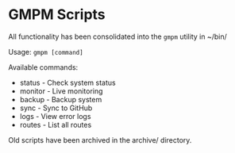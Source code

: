 # GMPM Scripts

All functionality has been consolidated into the `gmpm` utility in ~/bin/

Usage: `gmpm [command]`

Available commands:
- status  - Check system status
- monitor - Live monitoring
- backup  - Backup system
- sync    - Sync to GitHub
- logs    - View error logs
- routes  - List all routes

Old scripts have been archived in the archive/ directory.
